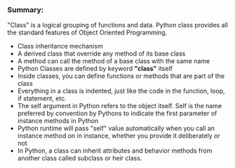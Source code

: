 ### Summary:

"Class" is a logical grouping of functions and data. Python class provides all the standard features of Object Oriented Programming.

- Class inheritance mechanism
- A derived class that override any method of its base class
- A method can call the method of a base class with the same name
- Python Classes are defined by keyword **"class"** itself
- Inside classes, you can define functions or methods that are part of the class
- Everything in a class is indented, just like the code in the function, loop, if statement, etc.
- The self argument in Python refers to the object itself. Self is the name preferred by convention by Pythons to indicate the first parameter of instance methods in Python
- Python runtime will pass "self" value automatically when you call an instance method on in instance, whether you provide it deliberately or not
- In Python, a class can inherit attributes and behavior methods from another class called subclass or heir class.
